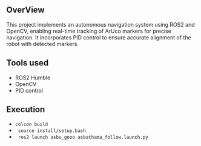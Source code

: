## OverView
This project implements an autonomous navigation system using ROS2 and OpenCV, enabling real-time tracking of ArUco markers for precise navigation. It incorporates PID control to ensure accurate alignment of the robot with detected markers.
## Tools used
 - ROS2 Humble
 - OpenCV
 - PID control

 ## Execution
 - ``` colcon build ```
 - ``` source install/setup.bash```
 - ``` ros2 launch asbu_gooo asbathama_follow.launch.py```
 
